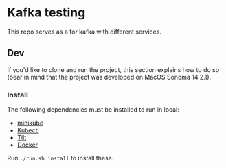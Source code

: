 # Kafka testing

This repo serves as a for kafka with different services.

## Dev

If you'd like to clone and run the project, this section explains how to do so (bear in mind that the project was developed on MacOS Sonoma 14.2.1).

### Install

The following dependencies must be installed to run in local:

- [minikube](https://minikube.sigs.k8s.io/docs/start/)
- [Kubectl](https://v1-18.docs.kubernetes.io/docs/tasks/tools/install-kubectl/)
- [Tilt](https://tilt.dev/)
- [Docker](https://www.docker.com/)

Run `./run.sh install` to install these.
